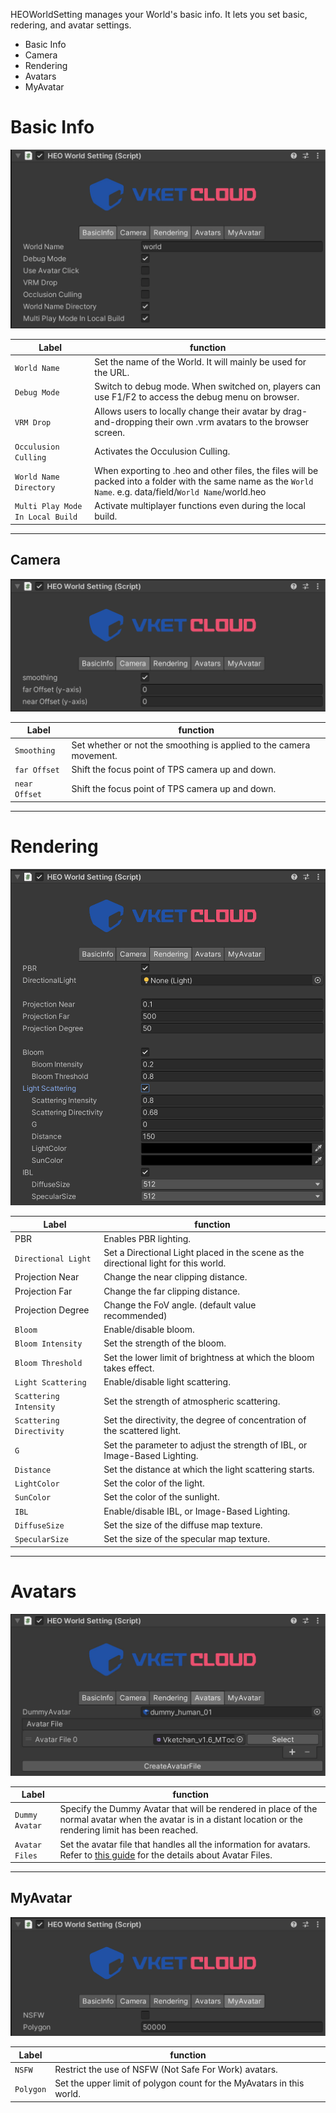 HEOWorldSetting manages your World's basic info.
It lets you set basic, redering, and avatar settings.

- Basic Info
- Camera
- Rendering
- Avatars
- MyAvatar

# Basic Info
![BasicInfo](img/HEOWorldSetting_BasicInfo.jpg)

|  Label |  function  |
| ----   | ---- |
|  `World Name` |  Set the name of the World. It will mainly be used for the URL. |
|  `Debug Mode`  |  Switch to debug mode. When switched on, players can use F1/F2 to access the debug menu on browser.|
|  `VRM Drop`  |  Allows users to locally change their avatar by drag-and-dropping their own .vrm avatars to the browser screen.  |
|  `Occulusion Culling`  | Activates the Occulusion Culling.  |
|  `World Name Directory`  |  When exporting to .heo and other files, the files will be packed into a folder with the same name as the `World Name`. e.g. data/field/`World Name`/world.heo  |
| `Multi Play Mode In Local Build` | Activate multiplayer functions even during the local build. |

---

## Camera
![Camera](img/HEOWorldSetting_Camera.jpg)

|  Label |  function  |
| ----   | ---- |
|  `Smoothing` | Set whether or not the smoothing is applied to the camera movement. |
|  `far Offset` | Shift the focus point of TPS camera up and down. |
|  `near Offset` | Shift the focus point of TPS camera up and down. |

---

# Rendering
![Rendering](img/HEOWorldSetting_Rendering.jpg)

|  Label |  function  |
| ----   | ---- |
|  PBR |  Enables PBR lighting. |
| `Directional Light` | Set a Directional Light placed in the scene as the directional light for this world. |
|  Projection Near  |  Change the near clipping distance.  |
|  Projection Far  | Change the far clipping distance.  |
|  Projection Degree  | Change the FoV angle. (default value recommended) |
| `Bloom` | Enable/disable bloom. |
| `Bloom Intensity` | Set the strength of the bloom. |
| `Bloom Threshold` | Set the lower limit of brightness at which the bloom takes effect. |
| `Light Scattering` | Enable/disable light scattering. |
| `Scattering Intensity` | Set the strength of atmospheric scattering. |
| `Scattering Directivity` | Set the directivity, the degree of concentration of the scattered light. |
| `G` | Set the parameter to adjust the strength of IBL, or Image-Based Lighting. |
| `Distance` | Set the distance at which the light scattering starts. |
| `LightColor` | Set the color of the light. |
| `SunColor` | Set the color of the sunlight. |
| `IBL` | Enable/disable IBL, or Image-Based Lighting. |
| `DiffuseSize` | Set the size of the diffuse map texture. |
| `SpecularSize` | Set the size of the specular map texture. |

---

# Avatars
![Avatars](img/HEOWorldSetting_Avatars.jpg)

|  Label |  function  |
| ----   | ---- |
| `Dummy Avatar` | Specify the Dummy Avatar that will be rendered in place of the normal avatar when the avatar is in a distant location or the rendering limit has been reached. |
| `Avatar Files` | Set the avatar file that handles all the information for avatars. Refer to [this guide](../WorldMakingGuide/AvatarFile.md) for the details about Avatar Files. |

---

## MyAvatar
![MyAvatar](img/HEOWorldSetting_MyAvatar.jpg)

|  Label |  function  |
| ----   | ---- |
| `NSFW` |  Restrict the use of NSFW (Not Safe For Work) avatars.|
| `Polygon` | Set the upper limit of polygon count for the MyAvatars in this world. |